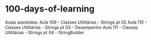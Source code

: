 # 100-days-of-learning
Aulas assistidas:
Aula 109 - Classes Utilitárias - Strings pt 02
Aula 110 - Classes Utilitárias - Strings pt 03 - Desempenho
Aula 111 - Classes Utilitárias - Strings pt 04 - StringBuilder



